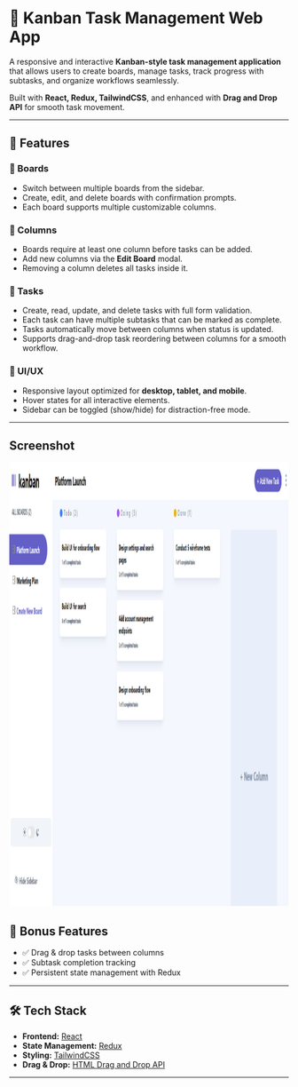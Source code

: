 # 📝 Kanban Task Management Web App

A responsive and interactive **Kanban-style task management application** that allows users to create boards, manage tasks, track progress with subtasks, and organize workflows seamlessly.  

Built with **React, Redux, TailwindCSS**, and enhanced with **Drag and Drop API** for smooth task movement.  

---

## 🚀 Features

### 🔹 Boards
- Switch between multiple boards from the sidebar.  
- Create, edit, and delete boards with confirmation prompts.  
- Each board supports multiple customizable columns.  

### 🔹 Columns
- Boards require at least one column before tasks can be added.  
- Add new columns via the **Edit Board** modal.  
- Removing a column deletes all tasks inside it.  

### 🔹 Tasks
- Create, read, update, and delete tasks with full form validation.  
- Each task can have multiple subtasks that can be marked as complete.  
- Tasks automatically move between columns when status is updated.  
- Supports drag-and-drop task reordering between columns for a smooth workflow.  

### 🔹 UI/UX
- Responsive layout optimized for **desktop, tablet, and mobile**.  
- Hover states for all interactive elements.  
- Sidebar can be toggled (show/hide) for distraction-free mode.  

---
## Screenshot
<img width="800" height="800" src="Screenshot 2025-10-18 022757.png">


## 🎯 Bonus Features
- ✅ Drag & drop tasks between columns  
- ✅ Subtask completion tracking  
- ✅ Persistent state management with Redux  

---

## 🛠️ Tech Stack

- **Frontend:** [React](https://react.dev/)  
- **State Management:** [Redux](https://redux.js.org/)  
- **Styling:** [TailwindCSS](https://tailwindcss.com/)  
- **Drag & Drop:** [HTML Drag and Drop API](https://developer.mozilla.org/en-US/docs/Web/API/HTML_Drag_and_Drop_API)  

---
